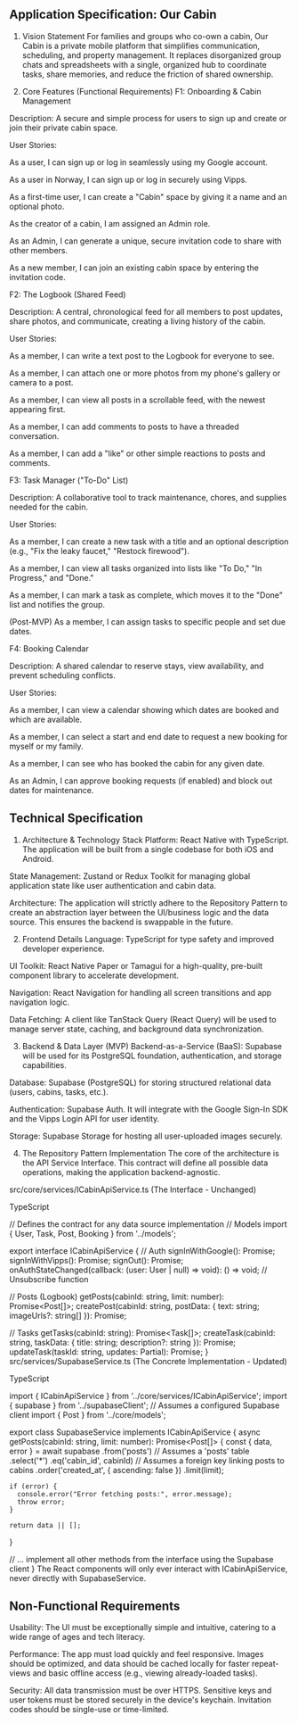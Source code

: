 ## Application Specification: Our Cabin

1. Vision Statement
   For families and groups who co-own a cabin, Our Cabin is a private mobile platform that simplifies communication, scheduling, and property management. It replaces disorganized group chats and spreadsheets with a single, organized hub to coordinate tasks, share memories, and reduce the friction of shared ownership.

2. Core Features (Functional Requirements)
   F1: Onboarding & Cabin Management

Description: A secure and simple process for users to sign up and create or join their private cabin space.

User Stories:

As a user, I can sign up or log in seamlessly using my Google account.

As a user in Norway, I can sign up or log in securely using Vipps.

As a first-time user, I can create a "Cabin" space by giving it a name and an optional photo.

As the creator of a cabin, I am assigned an Admin role.

As an Admin, I can generate a unique, secure invitation code to share with other members.

As a new member, I can join an existing cabin space by entering the invitation code.

F2: The Logbook (Shared Feed)

Description: A central, chronological feed for all members to post updates, share photos, and communicate, creating a living history of the cabin.

User Stories:

As a member, I can write a text post to the Logbook for everyone to see.

As a member, I can attach one or more photos from my phone's gallery or camera to a post.

As a member, I can view all posts in a scrollable feed, with the newest appearing first.

As a member, I can add comments to posts to have a threaded conversation.

As a member, I can add a "like" or other simple reactions to posts and comments.

F3: Task Manager ("To-Do" List)

Description: A collaborative tool to track maintenance, chores, and supplies needed for the cabin.

User Stories:

As a member, I can create a new task with a title and an optional description (e.g., "Fix the leaky faucet," "Restock firewood").

As a member, I can view all tasks organized into lists like "To Do," "In Progress," and "Done."

As a member, I can mark a task as complete, which moves it to the "Done" list and notifies the group.

(Post-MVP) As a member, I can assign tasks to specific people and set due dates.

F4: Booking Calendar

Description: A shared calendar to reserve stays, view availability, and prevent scheduling conflicts.

User Stories:

As a member, I can view a calendar showing which dates are booked and which are available.

As a member, I can select a start and end date to request a new booking for myself or my family.

As a member, I can see who has booked the cabin for any given date.

As an Admin, I can approve booking requests (if enabled) and block out dates for maintenance.

## Technical Specification

1. Architecture & Technology Stack
   Platform: React Native with TypeScript. The application will be built from a single codebase for both iOS and Android.

State Management: Zustand or Redux Toolkit for managing global application state like user authentication and cabin data.

Architecture: The application will strictly adhere to the Repository Pattern to create an abstraction layer between the UI/business logic and the data source. This ensures the backend is swappable in the future.

2. Frontend Details
   Language: TypeScript for type safety and improved developer experience.

UI Toolkit: React Native Paper or Tamagui for a high-quality, pre-built component library to accelerate development.

Navigation: React Navigation for handling all screen transitions and app navigation logic.

Data Fetching: A client like TanStack Query (React Query) will be used to manage server state, caching, and background data synchronization.

3. Backend & Data Layer (MVP)
   Backend-as-a-Service (BaaS): Supabase will be used for its PostgreSQL foundation, authentication, and storage capabilities.

Database: Supabase (PostgreSQL) for storing structured relational data (users, cabins, tasks, etc.).

Authentication: Supabase Auth. It will integrate with the Google Sign-In SDK and the Vipps Login API for user identity.

Storage: Supabase Storage for hosting all user-uploaded images securely.

4. The Repository Pattern Implementation
   The core of the architecture is the API Service Interface. This contract will define all possible data operations, making the application backend-agnostic.

src/core/services/ICabinApiService.ts (The Interface - Unchanged)

TypeScript

// Defines the contract for any data source implementation
// Models
import { User, Task, Post, Booking } from '../models';

export interface ICabinApiService {
// Auth
signInWithGoogle(): Promise<User>;
signInWithVipps(): Promise<User>;
signOut(): Promise<void>;
onAuthStateChanged(callback: (user: User | null) => void): () => void; // Unsubscribe function

// Posts (Logbook)
getPosts(cabinId: string, limit: number): Promise<Post[]>;
createPost(cabinId: string, postData: { text: string; imageUrls?: string[] }): Promise<Post>;

// Tasks
getTasks(cabinId: string): Promise<Task[]>;
createTask(cabinId: string, taskData: { title: string; description?: string }): Promise<Task>;
updateTask(taskId: string, updates: Partial<Task>): Promise<void>;
}
src/services/SupabaseService.ts (The Concrete Implementation - Updated)

TypeScript

import { ICabinApiService } from '../core/services/ICabinApiService';
import { supabase } from '../supabaseClient'; // Assumes a configured Supabase client
import { Post } from '../core/models';

export class SupabaseService implements ICabinApiService {
async getPosts(cabinId: string, limit: number): Promise<Post[]> {
const { data, error } = await supabase
.from('posts') // Assumes a 'posts' table
.select('\*')
.eq('cabin_id', cabinId) // Assumes a foreign key linking posts to cabins
.order('created_at', { ascending: false })
.limit(limit);

    if (error) {
      console.error("Error fetching posts:", error.message);
      throw error;
    }

    return data || [];

}

// ... implement all other methods from the interface using the Supabase client
}
The React components will only ever interact with ICabinApiService, never directly with SupabaseService.

## Non-Functional Requirements

Usability: The UI must be exceptionally simple and intuitive, catering to a wide range of ages and tech literacy.

Performance: The app must load quickly and feel responsive. Images should be optimized, and data should be cached locally for faster repeat-views and basic offline access (e.g., viewing already-loaded tasks).

Security: All data transmission must be over HTTPS. Sensitive keys and user tokens must be stored securely in the device's keychain. Invitation codes should be single-use or time-limited.
